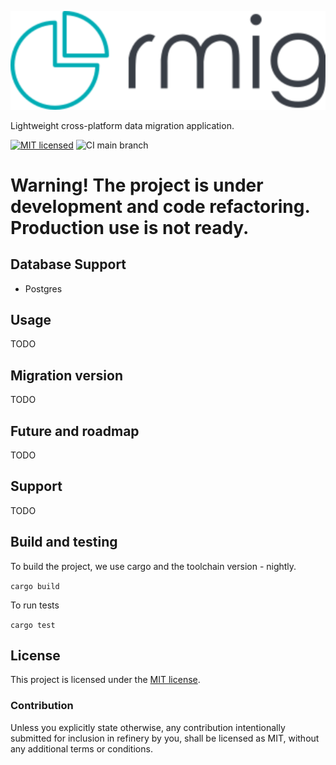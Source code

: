 ![Logo](assets/logo.svg)

Lightweight cross-platform data migration application.

[![MIT licensed][mit-badge]][mit-url]
![CI main branch][ci-main-badge]

[mit-badge]: https://img.shields.io/badge/license-MIT-blue.svg
[mit-url]: LICENSE
[ci-main-badge]: https://github.com/SinmoWay/rmig/actions/workflows/rust-ubuntu.yml/badge.svg?branch=main

# Warning! The project is under development and code refactoring. Production use is not ready.

## Database Support
* Postgres

## Usage

TODO

## Migration version

TODO

## Future and roadmap

TODO

## Support

TODO

## Build and testing

To build the project, we use cargo and the toolchain version - nightly.

``
    cargo build
``

To run tests

``
    cargo test
``

## License

This project is licensed under the [MIT license](LICENSE).

### Contribution

Unless you explicitly state otherwise, any contribution intentionally submitted
for inclusion in refinery by you, shall be licensed as MIT, without any additional
terms or conditions.